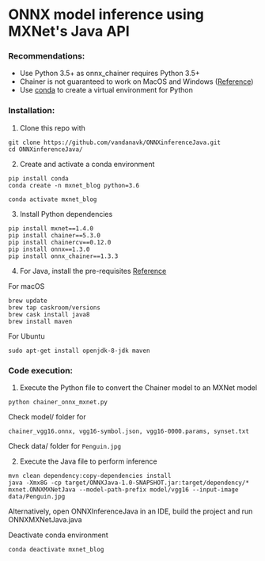 # ONNX model inference using MXNet's Java API

### Recommendations:
* Use Python 3.5+ as onnx_chainer requires Python 3.5+
* Chainer is not guaranteed to work on MacOS and Windows ([Reference](https://docs.chainer.org/en/stable/install.html#recommended-environments))
* Use [conda](https://pypi.org/project/conda/) to create a virtual environment for Python

### Installation:

1. Clone this repo with 

```
git clone https://github.com/vandanavk/ONNXinferenceJava.git
cd ONNXinferenceJava/
```

2. Create and activate a conda environment


```
pip install conda
conda create -n mxnet_blog python=3.6

conda activate mxnet_blog
```

3. Install Python dependencies

```
pip install mxnet==1.4.0
pip install chainer==5.3.0
pip install chainercv==0.12.0
pip install onnx==1.3.0
pip install onnx_chainer==1.3.3
```

4. For Java, install the pre-requisites [Reference](https://mxnet.apache.org/versions/master/install/java_setup.html)

For macOS

```
brew update
brew tap caskroom/versions
brew cask install java8
brew install maven
```

For Ubuntu

`sudo apt-get install openjdk-8-jdk maven`


### Code execution:

1. Execute the Python file to convert the Chainer model to an MXNet model

`python chainer_onnx_mxnet.py`

Check model/ folder for 
```
chainer_vgg16.onnx, vgg16-symbol.json, vgg16-0000.params, synset.txt
```

Check data/ folder for `Penguin.jpg`

2. Execute the Java file to perform inference

```
mvn clean dependency:copy-dependencies install
java -Xmx8G -cp target/ONNXJava-1.0-SNAPSHOT.jar:target/dependency/* mxnet.ONNXMXNetJava --model-path-prefix model/vgg16 --input-image data/Penguin.jpg
```

Alternatively, open ONNXInferenceJava in an IDE, build the project and run ONNXMXNetJava.java


Deactivate conda environment

`conda deactivate mxnet_blog`